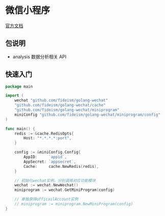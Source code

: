 # 微信小程序

[官方文档](https://developers.weixin.qq.com/miniprogram/dev/framework/)

## 包说明

-   analysis 数据分析相关 API

## 快速入门

```go
package main

import (
	wechat "github.com/fideism/golang-wechat"
	"github.com/fideism/golang-wechat/cache"
	"github.com/fideism/golang-wechat/miniprogram"
	miniConfig "github.com/fideism/golang-wechat/miniprogram/config"
)

func main() {
	redis := &cache.RedisOpts{
		Host: "*.*.*.*:port",
	}

	config := &miniConfig.Config{
		AppID:     `appid`,
		AppSecret: `appsecret`,
		Cache:     cache.NewRedis(redis),
	}

	// 初始化wechat实例，分别调用对应功能模块
	wechat := wechat.NewWechat()
	miniprogram := wechat.GetMiniProgram(config)

	// 单独获得officailAccount实例
	// miniprogram := miniprogram.NewMiniProgram(config)
}
```
